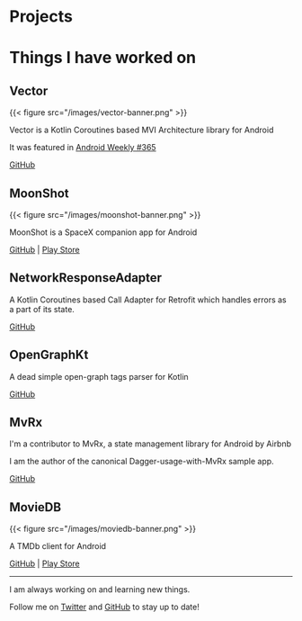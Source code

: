# Projects


# Things I have worked on

## Vector

{{< figure src="/images/vector-banner.png" >}}

Vector is a Kotlin Coroutines based MVI Architecture library for Android

It was featured in [Android Weekly #365](https://androidweekly.net/issues/issue-365)

[GitHub](https://github.com/haroldadmin/Vector)

## MoonShot

{{< figure src="/images/moonshot-banner.png" >}}

MoonShot is a SpaceX companion app for Android

[GitHub](https://github.com/haroldadmin/Vector) | [Play Store](https://play.google.com/store/apps/details?id=com.haroldadmin.moonshot&pcampaignid=MKT-Other-global-all-co-prtnr-py-PartBadge-Mar2515-1)

## NetworkResponseAdapter

A Kotlin Coroutines based Call Adapter for Retrofit which handles errors as a part of its state.

[GitHub](https://github.com/haroldadmin/NetworkResponseAdapter)

## OpenGraphKt

A dead simple open-graph tags parser for Kotlin

[GitHub](https://github.com/haroldadmin/OpenGraphKt)

## MvRx

I'm a contributor to MvRx, a state management library for Android by Airbnb

I am the author of the canonical Dagger-usage-with-MvRx sample app.

[GitHub](https://github.com/airbnb/MvRx)

## MovieDB

{{< figure src="/images/moviedb-banner.png" >}}

A TMDb client for Android

[GitHub](https://github.com/haroldadmin/MovieDB) | [Play Store](https://play.google.com/store/apps/details?id=com.kshitijchauhan.haroldadmin.moviedb&pcampaignid=MKT-Other-global-all-co-prtnr-py-PartBadge-Mar2515-1)

-----

I am always working on and learning new things.

Follow me on [Twitter](https://www.twitter.com/haroldadmin) and [GitHub](https://www.github.com/haroldadmin) to stay up to date!
